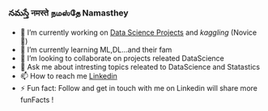 ### నమస్తే  नमस्ते  நமஸ்தே  Namasthey


- 🔭 I’m currently working on <a href="https://github.com/BHariKrishnaReddy/DataScience-Challeges">Data Science Projects</a> and _kaggling_ (Novice🥳)
- 🌱 I’m currently learning ML,DL...and their fam
- 👯 I’m looking to collaborate on projects releated DataScience
- 💬 Ask me about intresting topics releated to DataScience and Statastics
- 📫 How to reach me <a href="https://www.linkedin.com/in/bharikrishnareddy12aug1999?lipi=urn%3Ali%3Apage%3Ad_flagship3_profile_view_base_contact_details%3B1TEcpvxmQWmqzYwP8VpsGw%3D%3D">Linkedin</a>
- ⚡ Fun fact: Follow and get in touch with me on Linkedin will share more funFacts !

